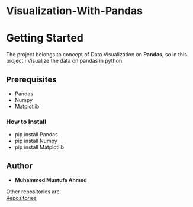 # Visualization-With-Pandas
<h1>Getting Started</h1>
<p>The project belongs to concept of Data Visualization on <b>Pandas</b>, so in this project i Visualize the data on pandas in python.</p>
<h2>Prerequisites</h2>
<ul><li>Pandas</li><li>Numpy</li><li>Matplotlib</li></ul>
<h3>How to Install</h3>
<ul><li>pip install Pandas</li><li>pip install Numpy</li><li>pip install Matplotlib</li></ul>
<h2>Author</h2>
<ul><li><b>Muhammed Mustufa Ahmed</b></li></ul>
<p>Other repositories are<br><a href="https://github.com/mustufaahmed?tab=repositories">Repositories</a></p>

